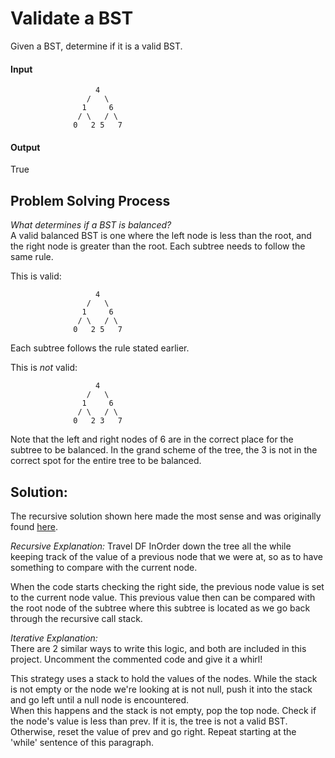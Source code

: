# Validate a BST
Given a BST, determine if it is a valid BST.

#### Input
```
                   4
                 /   \
                1     6
               / \   / \
              0   2 5   7
```

#### Output
True

## Problem Solving Process
_What determines if a BST is balanced?_  
A valid balanced BST is one where the left node is less than the root, 
and the right node is greater than the root.  Each subtree needs to 
follow the same rule.  

This is valid:  
```
                   4
                 /   \
                1     6
               / \   / \
              0   2 5   7
```
Each subtree follows the rule stated earlier.

This is _not_ valid:  

```
                   4
                 /   \
                1     6
               / \   / \
              0   2 3   7
```
Note that the left and right nodes of 6 are in the correct place for the 
subtree to be balanced.  In the grand scheme of the tree, the 3 is not in 
the correct spot for the entire tree to be balanced.


## Solution:
The recursive solution shown here made the most sense and was 
originally found [here](https://leetcode.com/problems/validate-binary-search-tree/discuss/32112/Learn-one-iterative-inorder-traversal-apply-it-to-multiple-tree-questions-(Java-Solution)).

_Recursive Explanation:_
Travel DF InOrder down the tree all the while keeping track of the value 
of a previous node that we were at, so as to have something to compare 
with the current node.  

When the code starts checking the right side, the previous node value is 
set to the current node value.  This previous value then can be compared 
with the root node of the subtree where this subtree is located as 
we go back through the recursive call stack.

_Iterative Explanation:_  
There are 2 similar ways to write this logic, and both are included in 
this project.  Uncomment the commented code and give it a whirl!

This strategy uses a stack to hold the values of the nodes.  While
the stack is not empty or the node we're looking at is not null, 
push it into the stack and go left until a null node is encountered.  
When this happens and the stack is not empty, pop the top node.  Check 
if the node's value is less than prev.  If it is, the tree is not a 
valid BST.  Otherwise, reset the value of prev and go right.  Repeat 
starting at the 'while' sentence of this paragraph.



